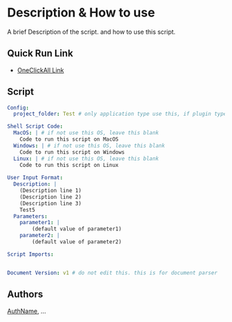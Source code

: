 # Description & How to use
A brief Description of the script. and how to use this script.

## Quick Run Link
- [OneClickAll Link](http://oneclickall.com/your-script)

## Script
```yaml
Config: 
  project_folder: Test # only application type use this, if plugin type, leave this blank

Shell Script Code:
  MacOS: | # if not use this OS, leave this blank
    Code to run this script on MacOS
  Windows: | # if not use this OS, leave this blank
    Code to run this script on Windows
  Linux: | # if not use this OS, leave this blank
    Code to run this script on Linux
    
User Input Format:
  Description: |
    (Description line 1)
    (Description line 2)
    (Description line 3)
    Test5
  Parameters:
    parameter1: |
        (default value of parameter1)
    parameter2: |
        (default value of parameter2)

Script Imports:


Document Version: v1 # do not edit this. this is for document parser

```

## Authors
[AuthName](http://oneclickall.com/your-script), ...